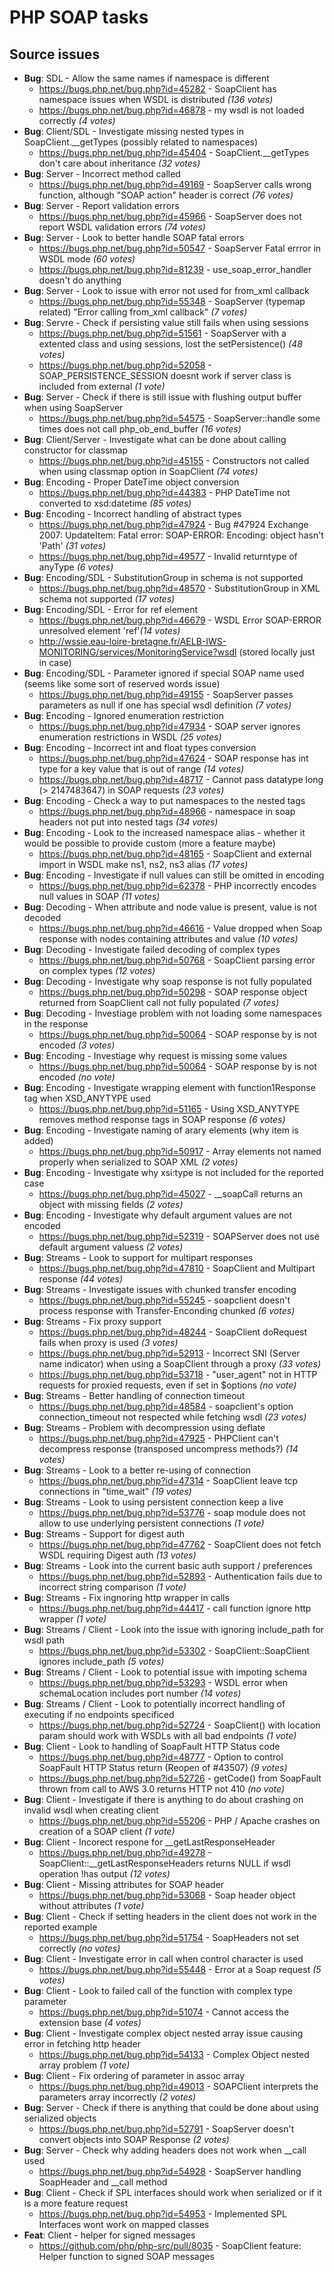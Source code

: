 # PHP SOAP tasks

## Source issues

- **Bug**: SDL - Allow the same names if namespace is different
  - https://bugs.php.net/bug.php?id=45282 - SoapClient has namespace issues when WSDL is distributed _(136 votes)_
  - https://bugs.php.net/bug.php?id=46878 - my wsdl is not loaded correctly _(4 votes)_
- **Bug**: Client/SDL - Investigate missing nested types in SoapClient.__getTypes (possibly related to namespaces)
  - https://bugs.php.net/bug.php?id=45404 - SoapClient.__getTypes don't care about inheritance _(32 votes)_
- **Bug**: Server - Incorrect method called
  - https://bugs.php.net/bug.php?id=49169 - SoapServer calls wrong function, although "SOAP action" header is correct _(76 votes)_
- **Bug**: Server - Report validation errors
  - https://bugs.php.net/bug.php?id=45966 - SoapServer does not report WSDL validation errors _(74 votes)_
- **Bug**: Server - Look to better handle SOAP fatal errors
  - https://bugs.php.net/bug.php?id=50547 - SoapServer Fatal errror in WSDL mode _(60 votes)_
  - https://bugs.php.net/bug.php?id=81239 - use_soap_error_handler doesn't do anything
- **Bug**: Server - Look to issue with error not used for from_xml callback
  - https://bugs.php.net/bug.php?id=55348 - SoapServer (typemap related) "Error calling from_xml callback" _(7 votes)_
- **Bug**: Servre - Check if persisting value still fails when using sessions
  - https://bugs.php.net/bug.php?id=51561 - SoapServer with a extented class and using sessions, lost the setPersistence() _(48 votes)_
  - https://bugs.php.net/bug.php?id=52058 - SOAP_PERSISTENCE_SESSION doesnt work if server class is included from external  _(1 vote)_
- **Bug**: Server - Check if there is still issue with flushing output buffer when using SoapServer
  - https://bugs.php.net/bug.php?id=54575 - SoapServer::handle some times does not call php_ob_end_buffer _(16 votes)_
- **Bug**: Client/Server - Investigate what can be done about calling constructor for classmap
  - https://bugs.php.net/bug.php?id=45155 -	Constructors not called when using classmap option in SoapClient _(74 votes)_
- **Bug**: Encoding - Proper DateTime object conversion
  - https://bugs.php.net/bug.php?id=44383 - PHP DateTime not converted to xsd:datetime _(85 votes)_
- **Bug**: Encoding - Incorrect handling of abstract types
  - https://bugs.php.net/bug.php?id=47924 - Bug #47924 	Exchange 2007: UpdateItem: Fatal error: SOAP-ERROR: Encoding: object hasn't 'Path' _(31 votes)_
  - https://bugs.php.net/bug.php?id=49577 - Invalid returntype of anyType _(6 votes)_
- **Bug**: Encoding/SDL - SubstitutionGroup in schema is not supported
  - https://bugs.php.net/bug.php?id=48570 - SubstitutionGroup in XML schema not supported _(17 votes)_
- **Bug**: Encoding/SDL - Error for ref element
  - https://bugs.php.net/bug.php?id=46679 -	WSDL Error SOAP-ERROR unresolved element 'ref'_(14 votes)_
  - http://wssie.eau-loire-bretagne.fr/AELB-IWS-MONITORING/services/MonitoringService?wsdl (stored locally just in case)
- **Bug**: Encoding/SDL - Parameter ignored if special SOAP name used (seems like some sort of reserved words issue)
  - https://bugs.php.net/bug.php?id=49155 - SoapServer passes parameters as null if one has special wsdl definition _(7 votes)_
- **Bug**: Encoding - Ignored enumeration restriction
  - https://bugs.php.net/bug.php?id=47934 - SOAP server ignores enumeration restrictions in WSDL _(25 votes)_
- **Bug**: Encoding - Incorrect int and float types conversion
  - https://bugs.php.net/bug.php?id=47624 - SOAP response has int type for a key value that is out of range _(14 votes)_
  - https://bugs.php.net/bug.php?id=48717 - Cannot pass datatype long (> 2147483647) in SOAP requests _(23 votes)_
- **Bug**: Encoding - Check a way to put namespaces to the nested tags
  - https://bugs.php.net/bug.php?id=48966 - namespace in soap headers not put into nested tags _(34 votes)_
- **Bug**: Encoding - Look to the increased namespace alias - whether it would be possible to provide custom (more a feature maybe)
  - https://bugs.php.net/bug.php?id=48165 - SoapClient and external import in WSDL make ns1, ns2, ns3 alias _(17 votes)_
- **Bug**: Encoding - Investigate if null values can still be omitted in encoding
  - https://bugs.php.net/bug.php?id=62378 - PHP incorrectly encodes null values in SOAP _(11 votes)_
- **Bug**: Decoding - When attribute and node value is present, value is not decoded
  - https://bugs.php.net/bug.php?id=46616 - Value dropped when Soap response with nodes containing attributes and value _(10 votes)_
- **Bug**: Decoding - Investigate failed decoding of complex types
  - https://bugs.php.net/bug.php?id=50768 -	SoapClient parsing error on complex types _(12 votes)_
- **Bug**: Decoding - Investigate why soap response is not fully populated
  - https://bugs.php.net/bug.php?id=50298 -	SOAP response object returned from SoapClient call not fully populated _(7 votes)_
- **Bug**: Decoding - Investiage problem with not loading some namespaces in the response
  - https://bugs.php.net/bug.php?id=50064 - SOAP response by is not encoded _(3 votes)_
- **Bug**: Encoding - Investiage why request is missing some values
  - https://bugs.php.net/bug.php?id=50064 - SOAP response by is not encoded _(no vote)_
- **Bug**: Encoding - Investigate wrapping element with function1Response tag when XSD_ANYTYPE used
  - https://bugs.php.net/bug.php?id=51165 - Using XSD_ANYTYPE removes method response tags in SOAP response _(6 votes)_
- **Bug**: Encoding - Investigate naming of arary elements (why item is added)
  - https://bugs.php.net/bug.php?id=50917 - Array elements not named properly when serialized to SOAP XML _(2 votes)_
- **Bug**: Encoding - Investigate why xsi:type is not included for the reported case
  - https://bugs.php.net/bug.php?id=45027 - __soapCall returns an object with missing fields _(2 votes)_
- **Bug**: Encoding - Investigate why default argument values are not encoded
  - https://bugs.php.net/bug.php?id=52319 - SOAPServer does not use default argument valuess _(2 votes)_
- **Bug**: Streams - Look to support for multipart responses
  - https://bugs.php.net/bug.php?id=47810 - SoapClient and Multipart response _(44 votes)_
- **Bug**: Streams - Investigate issues with chunked transfer encoding
  - https://bugs.php.net/bug.php?id=55245 - soapclient doesn't process response with Transfer-Enconding chunked _(6 votes)_
- **Bug**: Streams - Fix proxy support
  - https://bugs.php.net/bug.php?id=48244 - SoapClient doRequest fails when proxy is used _(3 votes)_
  - https://bugs.php.net/bug.php?id=52913 - Incorrect SNI (Server name indicator) when using a SoapClient through a proxy _(33 votes)_
  - https://bugs.php.net/bug.php?id=53718 - "user_agent" not in HTTP requests for proxied requests, even if set in $options _(no vote)_
- **Bug**: Streams - Better handling of connection timeout
  - https://bugs.php.net/bug.php?id=48584 - soapclient's option connection_timeout not respected while fetching wsdl _(23 votes)_
- **Bug**: Streams - Problem with decompression using deflate
  - https://bugs.php.net/bug.php?id=47925 - PHPClient can't decompress response (transposed uncompress methods?) _(14 votes)_
- **Bug**: Streams - Look to a better re-using of connection
  - https://bugs.php.net/bug.php?id=47314 - SoapClient leave tcp connections in "time_wait" _(19 votes)_
- **Bug**: Streams - Look to using persistent connection keep a live
  - https://bugs.php.net/bug.php?id=53776 - soap module does not allow to use underlying persistent connections _(1 vote)_
- **Bug**: Streams - Support for digest auth
  - https://bugs.php.net/bug.php?id=47762 - SoapClient does not fetch WSDL requiring Digest auth _(13 votes)_
- **Bug**: Streams - Look into the current basic auth support / preferences
  - https://bugs.php.net/bug.php?id=52893 - Authentication fails due to incorrect string comparison _(1 vote)_
- **Bug**: Streams - Fix ingnoring http wrapper in calls
  - https://bugs.php.net/bug.php?id=44417 - call function ignore http wrapper _(1 vote)_
- **Bug**: Streams / Client - Look into the issue with ignoring include_path for wsdl path
  - https://bugs.php.net/bug.php?id=53302 - SoapClient::SoapClient ignores include_path _(5 votes)_
- **Bug**: Streams / Client - Look to potential issue with impoting schema
  - https://bugs.php.net/bug.php?id=53293 - WSDL error when schemaLocation includes port number _(14 votes)_
- **Bug**: Streams / Client - Look to potentially incorrect handling of executing if no endpoints specificed
  - https://bugs.php.net/bug.php?id=52724 - SoapClient() with location param should work with WSDLs with all bad endpoints _(1 vote)_
- **Bug**: Client - Look to handling of SoapFault HTTP Status code
  - https://bugs.php.net/bug.php?id=48777 - Option to control SoapFault HTTP Status return (Reopen of #43507) _(9 votes)_
  - https://bugs.php.net/bug.php?id=52726 - getCode() from SoapFault thrown from call to AWS 3.0 returns HTTP not 410 _(no vote)_
- **Bug**: Client - Investigate if there is anything to do about crashing on invalid wsdl when creating client
  - https://bugs.php.net/bug.php?id=55206 - PHP / Apache crashes on creation of a SOAP client _(1 vote)_
- **Bug**: Client - Incorect respone for __getLastResponseHeader
  - https://bugs.php.net/bug.php?id=49278 - SoapClient::__getLastResponseHeaders returns NULL if wsdl operation !has output _(12 votes)_
- **Bug**: Client - Missing attributes for SOAP header
  - https://bugs.php.net/bug.php?id=53068 - Soap header object without attributes _(1 vote)_
- **Bug**: Client - Check if setting headers in the client does not work in the reported example
  - https://bugs.php.net/bug.php?id=51754 - SoapHeaders not set correctly _(no votes)_
- **Bug**: Client - Investigate error in call when control character is used
  - https://bugs.php.net/bug.php?id=55448 - Error at a Soap request _(5 votes)_
- **Bug**: Client - Look to failed call of the function with complex type parameter
  - https://bugs.php.net/bug.php?id=51074 - Cannot access the extension base _(4 votes)_
- **Bug**: Client - Investigate complex object nested array issue causing error in fetching http header
  - https://bugs.php.net/bug.php?id=54133 - Complex Object nested array problem _(1 vote)_
- **Bug**: Client - Fix ordering of parameter in assoc array
  - https://bugs.php.net/bug.php?id=49013 - SOAPClient interprets the parameters array incorrectly _(2 votes)_
- **Bug**: Server - Check if there is anything that could be done about using serialized objects
  - https://bugs.php.net/bug.php?id=52791 - SoapServer doesn't convert objects into SOAP Response _(2 votes)_
- **Bug**: Server - Check why adding headers does not work when __call used
  - https://bugs.php.net/bug.php?id=54928 - SoapServer handling SoapHeader and __call method
- **Bug**: Client - Check if SPL interfaces should work when serialized or if it is a more feature request
  - https://bugs.php.net/bug.php?id=54953 - Implemented SPL Interfaces wont work on mapped classes
- **Feat**: Client - helper for signed messages
  - https://github.com/php/php-src/pull/8035 - SoapClient feature: Helper function to signed SOAP messages



